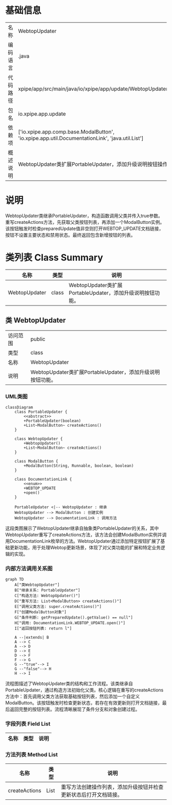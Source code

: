 # 基础信息

|      |      |
|------|------|
| 名称 | WebtopUpdater |
| 编码语言 | .java |
| 代码路径 | xpipe/app/src/main/java/io/xpipe/app/update/WebtopUpdater.java |
| 包名 | io.xpipe.app.update |
| 依赖项 | ['io.xpipe.app.comp.base.ModalButton', 'io.xpipe.app.util.DocumentationLink', 'java.util.List'] |
| 概述说明 | WebtopUpdater类扩展PortableUpdater，添加升级说明按钮操作。 |

# 说明

WebtopUpdater类继承PortableUpdater，构造函数调用父类并传入true参数。重写createActions方法，先获取父类按钮列表，再添加一个ModalButton实例。该按钮触发时检查preparedUpdate值非空则打开WEBTOP_UPDATE文档链接，按钮不设置主要状态和禁用状态。最终返回包含新增按钮的列表。

# 类列表 Class Summary

| 名称   | 类型  | 说明 |
|-------|------|-------------|
| WebtopUpdater | class | WebtopUpdater类扩展PortableUpdater，添加升级说明按钮功能。 |



## 类 WebtopUpdater

|      |      |
|------|------|
| 访问范围 | public |
| 类型 | class |
| 名称 | WebtopUpdater |
| 说明 | WebtopUpdater类扩展PortableUpdater，添加升级说明按钮功能。 |


### UML类图

```mermaid
classDiagram
    class PortableUpdater {
        <<abstract>>
        +PortableUpdater(boolean)
        +List~ModalButton~ createActions()
    }

    class WebtopUpdater {
        +WebtopUpdater()
        +List~ModalButton~ createActions()
    }

    class ModalButton {
        +ModalButton(String, Runnable, boolean, boolean)
    }

    class DocumentationLink {
        <<enum>>
        +WEBTOP_UPDATE
        +open()
    }

    PortableUpdater <|-- WebtopUpdater : 继承
    WebtopUpdater --> ModalButton : 创建实例
    WebtopUpdater --> DocumentationLink : 调用方法
```

这段类图展示了WebtopUpdater继承自抽象类PortableUpdater的关系，其中WebtopUpdater重写了createActions方法，该方法会创建ModalButton实例并调用DocumentationLink枚举的方法。WebtopUpdater通过添加特定按钮扩展了基础更新功能，用于处理Webtop更新场景，体现了对父类功能的扩展和特定业务逻辑的实现。


### 内部方法调用关系图

```mermaid
graph TD
    A["类WebtopUpdater"]
    B["继承关系: PortableUpdater"]
    C["构造方法: WebtopUpdater()"]
    D["重写方法: List<ModalButton> createActions()"]
    E["调用父类方法: super.createActions()"]
    F["创建ModalButton对象"]
    G["条件判断: getPreparedUpdate().getValue() == null"]
    H["调用: DocumentationLink.WEBTOP_UPDATE.open()"]
    I["返回按钮列表: return l"]

    A --|extends| B
    A --> C
    A --> D
    D --> E
    D --> F
    F --> G
    G --"true"--> I
    G --"false"--> H
    H --> I
```

流程图描述了WebtopUpdater类的结构和工作流程。该类继承自PortableUpdater，通过构造方法初始化父类。核心逻辑在重写的createActions方法中：首先调用父类方法获取基础按钮列表，然后添加一个自定义ModalButton。该按钮触发时检查更新状态，若存在有效更新则打开文档链接，最后返回完整的按钮列表。流程清晰展现了条件分支和对象创建过程。

### 字段列表 Field List

| 名称  | 类型  | 说明 |
|-------|-------|------|

### 方法列表 Method List

| 名称  | 类型  | 说明 |
|-------|-------|------|
| createActions | List<ModalButton> | 重写方法创建操作列表，添加升级按钮并检查更新状态后打开文档链接。 |





